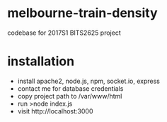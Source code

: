 # melbourne-train-density

codebase for 2017S1 BITS2625 project

# installation
- install apache2, node.js, npm, socket.io, express
- contact me for database credentials
- copy project path to /var/www/html
- run >node index.js
- visit http://localhost:3000

